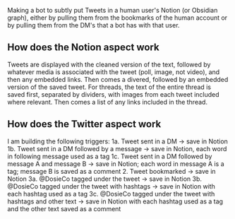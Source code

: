 Making a bot to subtly put Tweets in a human user's Notion (or Obsidian graph), either by pulling them from the bookmarks of the human account or by pulling them from the DM's that a bot has with that user.

## How does the Notion aspect work
Tweets are displayed with the cleaned version of the text, followed by whatever media is associated with the tweet (poll, image, not video), and then any embedded links. Then comes a divered, followed by an embedded version of the saved tweet.
For threads, the text of the entire thread is saved first, separated by dividers, with images from each tweet included where relevant. Then comes a list of any links included in the thread.

## How does the Twitter aspect work
I am building the following triggers:
1a. Tweet sent in a DM -> save in Notion
1b. Tweet sent in a DM followed by a message -> save in Notion, each word in following message used as a tag
1c. Tweet sent in a DM followed by message A and message B -> save in Notion; each word in message A is a tag; message B is saved as a comment
2. Tweet bookmarked -> save in Notion
3a. @DosieCo tagged under the tweet -> save in Notion
3b. @DosieCo tagged under the tweet with hashtags -> save in Notion with each hashtag used as a tag
3c. @DosieCo tagged under the tweet with hashtags and other text -> save in Notion with each hashtag used as a tag and the other text saved as a comment